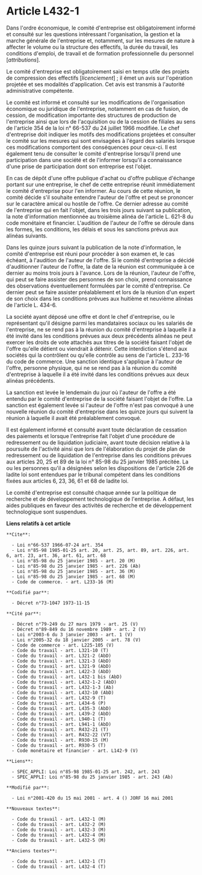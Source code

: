 # Article L432-1

Dans l'ordre économique, le comité d'entreprise est obligatoirement informé et consulté sur les questions intéressant
l'organisation, la gestion et la marche générale de l'entreprise et, notamment, sur les mesures de nature à affecter le
volume ou la structure des effectifs, la durée du travail,  les conditions d'emploi, de travail et de formation
professionnelle du personnel [*attributions*].

Le comité d'entreprise est obligatoirement saisi en temps utile des projets de compression des effectifs [*licenciement*] ;
il émet un avis sur l'opération projetée et ses modalités d'application. Cet avis est transmis à l'autorité administrative
compétente.

Le comité est informé et consulté sur les modifications de l'organisation économique ou juridique de l'entreprise, notamment
en cas de fusion, de cession, de modification importante des structures de production de l'entreprise ainsi que lors de
l'acquisition ou de la cession de filiales au sens de l'article 354 de la loi n° 66-537 du 24 juillet 1966 modifiée. Le chef
d'entreprise doit indiquer les motifs des modifications projetées et consulter le comité sur les mesures qui sont envisagées
à l'égard des salariés lorsque ces modifications comportent des conséquences pour ceux-ci. Il est également tenu de consulter
le comité d'entreprise lorsqu'il prend une participation dans une société et de l'informer lorsqu'il a connaissance d'une
prise de participation dont son entreprise est l'objet.

En cas de dépôt d'une offre publique d'achat ou d'offre publique d'échange portant sur une entreprise, le chef de cette
entreprise réunit immédiatement le comité d'entreprise pour l'en informer. Au cours de cette réunion, le comité décide s'il
souhaite entendre l'auteur de l'offre et peut se prononcer sur le caractère amical ou hostile de l'offre. Ce dernier adresse
au comité de l'entreprise qui en fait l'objet, dans les trois jours suivant sa publication, la note d'information mentionnée
au troisième alinéa de l'article L. 621-8 du code monétaire et financier. L'audition de l'auteur de l'offre se déroule dans
les formes, les conditions, les délais et sous les sanctions prévus aux alinéas suivants.

Dans les quinze jours suivant la publication de la note d'information, le comité d'entreprise est réuni pour procéder à son
examen et, le cas échéant, à l'audition de l'auteur de l'offre. Si le comité d'entreprise a décidé d'auditionner l'auteur de
l'offre, la date de la réunion est communiquée à ce dernier au moins trois jours à l'avance. Lors de la réunion, l'auteur de
l'offre, qui peut se faire assister des personnes de son choix, prend connaissance des observations éventuellement formulées
par le comité d'entreprise. Ce dernier peut se faire assister préalablement et lors de la réunion d'un expert de son choix
dans les conditions prévues aux huitième et neuvième alinéas de l'article L. 434-6.

La société ayant déposé une offre et dont le chef d'entreprise, ou le représentant qu'il désigne parmi les mandataires
sociaux ou les salariés de l'entreprise, ne se rend pas à la réunion du comité d'entreprise à laquelle il a été invité dans
les conditions prévues aux deux précédents alinéas ne peut exercer les droits de vote attachés aux titres de la société
faisant l'objet de l'offre qu'elle détient ou viendrait à détenir. Cette interdiction s'étend aux sociétés qui la contrôlent
ou qu'elle contrôle au sens de l'article L. 233-16 du code de commerce. Une sanction identique s'applique à l'auteur de
l'offre, personne physique, qui ne se rend pas à la réunion du comité d'entreprise à laquelle il a été invité dans les
conditions prévues aux deux alinéas précédents.

La sanction est levée le lendemain du jour où l'auteur de l'offre a été entendu par le comité d'entreprise de la société
faisant l'objet de l'offre. La sanction est également levée si l'auteur de l'offre n'est pas convoqué à une nouvelle réunion
du comité d'entreprise dans les quinze jours qui suivent la réunion à laquelle il avait été préalablement convoqué.

Il est également informé et consulté avant toute déclaration de cessation des paiements et lorsque l'entreprise fait l'objet
d'une procédure de redressement ou de liquidation judiciaire, avant toute décision relative à la poursuite de l'activité
ainsi que lors de l'élaboration du projet de plan de redressement ou de liquidation de l'entreprise dans les conditions
prévues aux articles 20, 25 et 89 de la loi n° 85-98 du 25 janvier 1985 précitée. La ou les personnes qu'il a désignées selon
les dispositions de l'article 226 de ladite loi sont entendues par le tribunal compétent dans les conditions fixées aux
articles 6, 23, 36, 61 et 68 de ladite loi.

Le comité d'entreprise est consulté chaque année sur la politique de recherche et de développement technologique de
l'entreprise. A défaut, les aides publiques en faveur des activités de recherche et de développement technologique sont
suspendues.

**Liens relatifs à cet article**

	**Cite**:

	  - Loi n°66-537 1966-07-24 art. 354
	  - Loi n°85-98 1985-01-25 art. 20, art. 25, art. 89, art. 226, art. 6, art. 23, art. 36, art. 61, art. 68
	  - Loi n°85-98 du 25 janvier 1985 - art. 20 (M)
	  - Loi n°85-98 du 25 janvier 1985 - art. 226 (Ab)
	  - Loi n°85-98 du 25 janvier 1985 - art. 36 (M)
	  - Loi n°85-98 du 25 janvier 1985 - art. 68 (M)
	  - Code de commerce. - art. L233-16 (M)

	**Codifié par**:

	  - Décret n°73-1047 1973-11-15

	**Cité par**:

	  - Décret n°79-249 du 27 mars 1979 - art. 25 (V)
	  - Décret n°89-849 du 16 novembre 1989 - art. 2 (V)
	  - Loi n°2003-6 du 3 janvier 2003 - art. 1 (V)
	  - Loi n°2005-32 du 18 janvier 2005 - art. 78 (V)
	  - Code de commerce - art. L225-105 (V)
	  - Code du travail - art. L321-10 (T)
	  - Code du travail - art. L321-2 (AbD)
	  - Code du travail - art. L321-3 (AbD)
	  - Code du travail - art. L321-9 (AbD)
	  - Code du travail - art. L422-3 (AbD)
	  - Code du travail - art. L432-1 bis (AbD)
	  - Code du travail - art. L432-1-2 (AbD)
	  - Code du travail - art. L432-1-3 (Ab)
	  - Code du travail - art. L432-10 (AbD)
	  - Code du travail - art. L432-9 (T)
	  - Code du travail - art. L434-6 (P)
	  - Code du travail - art. L435-3 (AbD)
	  - Code du travail - art. L439-2 (AbD)
	  - Code du travail - art. L940-1 (T)
	  - Code du travail - art. L941-1 (AbD)
	  - Code du travail - art. R432-21 (T)
	  - Code du travail - art. R432-22 (VT)
	  - Code du travail - art. R930-15 (M)
	  - Code du travail - art. R930-5 (T)
	  - Code monétaire et financier - art. L142-9 (V)

	**Liens**:

	  - SPEC_APPLI: Loi n°85-98 1985-01-25 art. 242, art. 243
	  - SPEC_APPLI: Loi n°85-98 du 25 janvier 1985 - art. 243 (Ab)

	**Modifié par**:

	  - Loi n°2001-420 du 15 mai 2001 - art. 4 () JORF 16 mai 2001

	**Nouveaux textes**:

	  - Code du travail - art. L432-1 (M)
	  - Code du travail - art. L432-2 (M)
	  - Code du travail - art. L432-3 (M)
	  - Code du travail - art. L432-4 (M)
	  - Code du travail - art. L432-5 (M)

	**Anciens textes**:

	  - Code du travail - art. L432-1 (T)
	  - Code du travail - art. L432-4 (T)
